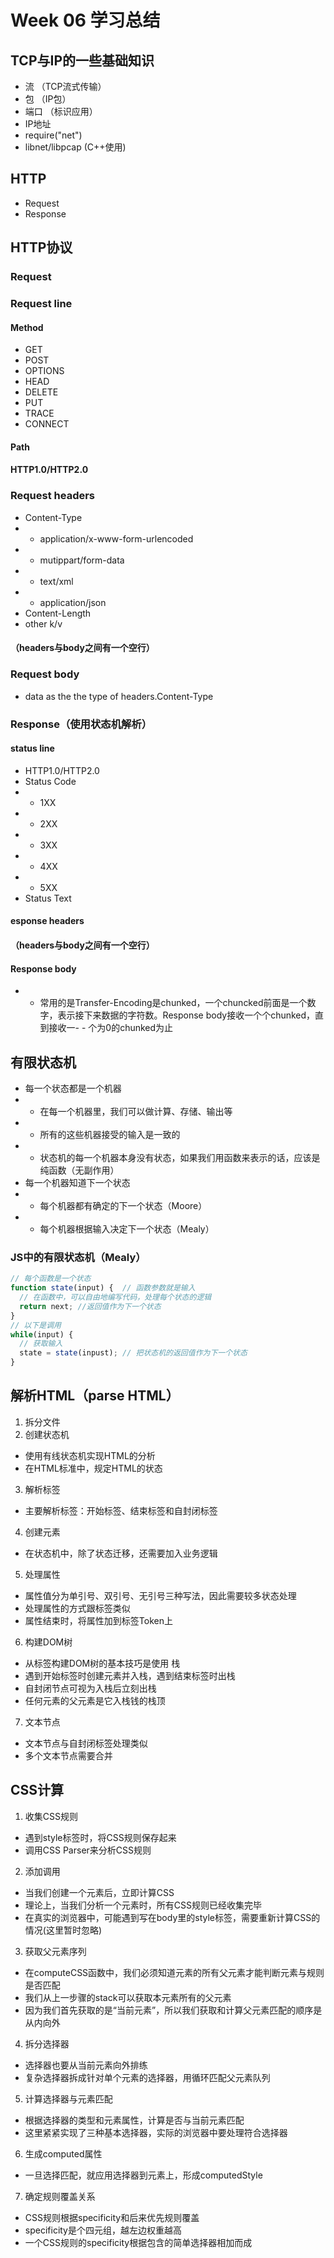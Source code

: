 # Week 06 学习总结

## TCP与IP的一些基础知识
- 流 （TCP流式传输）
- 包 （IP包）
- 端口 （标识应用）
- IP地址
- require("net")
- libnet/libpcap (C++使用)
## HTTP
- Request
- Response
## HTTP协议
### Request
### Request line
#### Method
- GET
- POST
- OPTIONS
- HEAD
- DELETE
- PUT
- TRACE
- CONNECT
#### Path
#### HTTP1.0/HTTP2.0
### Request headers
- Content-Type
- - application/x-www-form-urlencoded
- - mutippart/form-data
- - text/xml
- - application/json
- Content-Length
- other k/v

#### （headers与body之间有一个空行）
### Request body
- data as the the type of headers.Content-Type
### Response（使用状态机解析）
#### status line
- HTTP1.0/HTTP2.0
- Status Code
- - 1XX
- - 2XX
- - 3XX
- - 4XX
- - 5XX
- Status Text
#### esponse headers
#### （headers与body之间有一个空行）
#### Response body
- - 常用的是Transfer-Encoding是chunked，一个chuncked前面是一个数字，表示接下来数据的字符数。Response body接收一个个chunked，直到接收一- - 个为0的chunked为止

## 有限状态机
- 每一个状态都是一个机器
- - 在每一个机器里，我们可以做计算、存储、输出等
- - 所有的这些机器接受的输入是一致的
- - 状态机的每一个机器本身没有状态，如果我们用函数来表示的话，应该是纯函数（无副作用）
- 每一个机器知道下一个状态
- - 每个机器都有确定的下一个状态（Moore）
- - 每个机器根据输入决定下一个状态（Mealy）
### JS中的有限状态机（Mealy）
```js
// 每个函数是一个状态
function state(input) {  // 函数参数就是输入
  // 在函数中，可以自由地编写代码，处理每个状态的逻辑
  return next; //返回值作为下一个状态
}
// 以下是调用
while(input) {
  // 获取输入
  state = state(inpust); // 把状态机的返回值作为下一个状态
}
```
## 解析HTML（parse HTML）
1. 拆分文件
2. 创建状态机
- 使用有线状态机实现HTML的分析
- 在HTML标准中，规定HTML的状态
3. 解析标签
- 主要解析标签：开始标签、结束标签和自封闭标签
4. 创建元素
- 在状态机中，除了状态迁移，还需要加入业务逻辑
5. 处理属性
- 属性值分为单引号、双引号、无引号三种写法，因此需要较多状态处理
- 处理属性的方式跟标签类似
- 属性结束时，将属性加到标签Token上
6. 构建DOM树
- 从标签构建DOM树的基本技巧是使用 栈
- 遇到开始标签时创建元素并入栈，遇到结束标签时出栈
- 自封闭节点可视为入栈后立刻出栈
- 任何元素的父元素是它入栈钱的栈顶
7. 文本节点
- 文本节点与自封闭标签处理类似
- 多个文本节点需要合并
## CSS计算
1. 收集CSS规则
- 遇到style标签时，将CSS规则保存起来
- 调用CSS Parser来分析CSS规则
2. 添加调用
- 当我们创建一个元素后，立即计算CSS
- 理论上，当我们分析一个元素时，所有CSS规则已经收集完毕
- 在真实的浏览器中，可能遇到写在body里的style标签，需要重新计算CSS的情况(这里暂时忽略)
3. 获取父元素序列
- 在computeCSS函数中，我们必须知道元素的所有父元素才能判断元素与规则是否匹配
- 我们从上一步骤的stack可以获取本元素所有的父元素
- 因为我们首先获取的是“当前元素”，所以我们获取和计算父元素匹配的顺序是从内向外
4. 拆分选择器
- 选择器也要从当前元素向外排练
- 复杂选择器拆成针对单个元素的选择器，用循环匹配父元素队列
5. 计算选择器与元素匹配
- 根据选择器的类型和元素属性，计算是否与当前元素匹配
- 这里紧紧实现了三种基本选择器，实际的浏览器中要处理符合选择器
6. 生成computed属性
- 一旦选择匹配，就应用选择器到元素上，形成computedStyle
7. 确定规则覆盖关系
- CSS规则根据specificity和后来优先规则覆盖
- specificity是个四元组，越左边权重越高
- 一个CSS规则的specificity根据包含的简单选择器相加而成